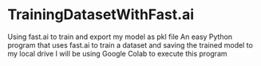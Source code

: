 # TrainingDatasetWithFast.ai
Using fast.ai to train and export my model as pkl file
An easy Python program that uses fast.ai to train a dataset and saving the trained model to my local drive
I will be using Google Colab to execute this program
